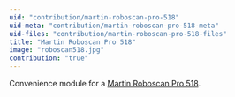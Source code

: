 ```yaml
---
uid: "contribution/martin-roboscan-pro-518"
uid-meta: "contribution/martin-roboscan-pro-518-meta"
uid-files: "contribution/martin-roboscan-pro-518-files"
title: "Martin Roboscan Pro 518"
image: "roboscan518.jpg"
contribution: "true"
---
```


Convenience module for a [Martin Roboscan Pro 518](http://www.martin.com/product/product.asp?product=roboscanpro518).